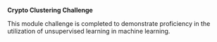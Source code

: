 **Crypto Clustering Challenge**

This module challenge is completed to demonstrate proficiency in the utilization of unsupervised learning in machine learning.

